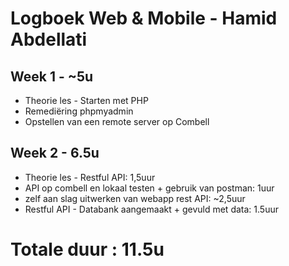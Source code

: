 # Logboek Web & Mobile - Hamid Abdellati
## Week 1 - ~5u
* Theorie les - Starten met PHP
 * Remediëring phpmyadmin
 * Opstellen van een remote server op Combell
## Week 2 - 6.5u
* Theorie les - Restful API: 1,5uur
 * API op combell en lokaal testen + gebruik van postman: 1uur
 * zelf aan slag uitwerken van webapp rest API: ~2,5uur
* Restful API - Databank aangemaakt + gevuld met data: 1.5uur
# Totale duur : 11.5u 